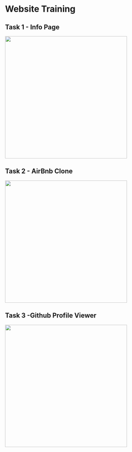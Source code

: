 # Website Training 


<h2>Task 1 - Info Page</h3>
<img width=400 alt-'Info Page' src='https://github.com/Utkarsh-Singhal-26/website-training/assets/118098216/0e14475e-af67-4bda-8f30-708fe295b83a'/>

<h2>Task 2 - AirBnb Clone</h3>
<img width=400 alt-'Info Page' src='https://github.com/Utkarsh-Singhal-26/website-training/assets/118098216/8706fc04-04d0-4db6-beb9-13d974f8686f'/>

<h2>Task 3 -Github Profile Viewer</h3>
<img width=400 alt-'Info Page' src='https://github.com/Utkarsh-Singhal-26/website-training/assets/118098216/c2964b5e-b197-4802-892c-5ae6640888ef'/>
